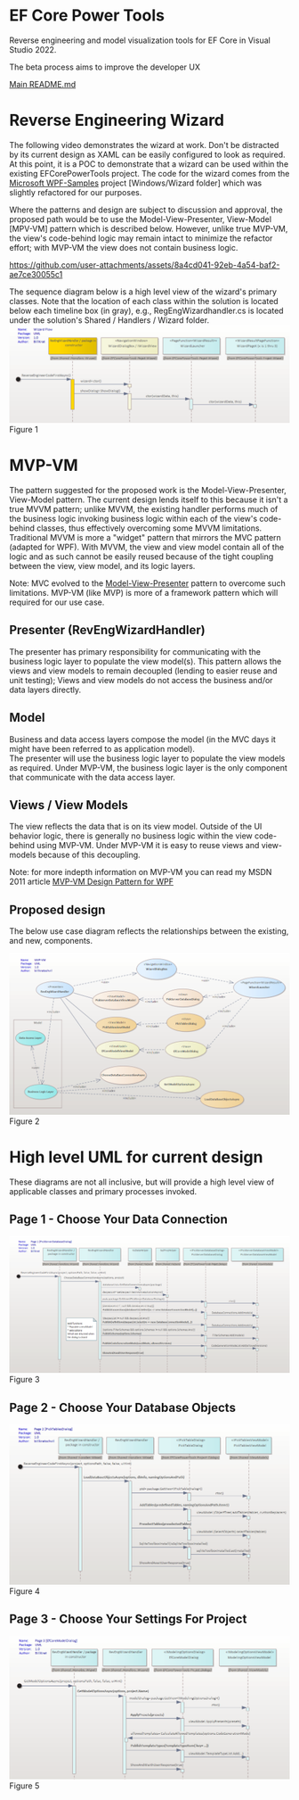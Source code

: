 ﻿# EF Core Power Tools

Reverse engineering and model visualization tools for EF Core in Visual Studio 2022.

The beta process aims to improve the developer UX

[Main README.md](README.md)

# Reverse Engineering Wizard
The following video demonstrates the wizard at work.  Don't be distracted by its current design as XAML can be easily configured 
to look as required.  At this point, it is a POC to demonstrate that a wizard can be used within the existing EFCorePowerTools 
project.  The code for the wizard comes from the [Microsoft WPF-Samples](https://github.com/microsoft/WPF-Samples) project [Windows/Wizard folder] which was slightly refactored for our purposes.

Where the patterns and design are subject to discussion and approval, the proposed path would be to use the Model-View-Presenter, View-Model [MPV-VM] pattern which is described below.  However, unlike true MVP-VM, the view's code-behind logic may remain intact to minimize the refactor effort; with MVP-VM the view does not contain business logic.

https://github.com/user-attachments/assets/8a4cd041-92eb-4a54-baf2-ae7ce30055c1

The sequence diagram below is a high level view of the wizard's primary classes.  Note that the location of each
class within the solution is located below each timeline box (in gray), e.g., RegEngWizardhandler.cs is located 
under the solution's Shared / Handlers / Wizard folder.
<img src="img/mvpvm-wizard.png"/>
Figure 1 

# MVP-VM
The pattern suggested for the proposed work is the Model-View-Presenter, View-Model pattern. The current design lends 
itself to this because it isn't a true MVVM pattern; unlike MVVM, the existing handler performs much of the business logic 
invoking business logic within each of the view's code-behind classes, thus effectively overcoming some MVVM limitations.
Traditional MVVM is more a "widget" pattern that mirrors the MVC pattern (adapted for WPF).  With MVVM, the view and view 
model contain all of the logic and as such cannot be easily reused because of the tight coupling between the view, view model, 
and its logic layers. 

Note: MVC evolved to the [Model-View-Presenter](https://www.wildcrest.com/Potel/Portfolio/mvp.pdf) pattern to overcome such 
limitations. MVP-VM (like MVP) is more of a framework pattern which will required for our use case.

## Presenter (RevEngWizardHandler)
The presenter has primary responsibility for communicating with the business logic layer to populate the view model(s).
This pattern allows the views and view models to remain decoupled (lending to easier reuse and unit testing); Views
and view models do not access the business and/or data layers directly.
## Model 
Business and data access layers compose the model (in the MVC days it might have been referred to as application model).  
The presenter will use the business logic layer to populate the view models as required.   Under MVP-VM, the business 
logic layer is the only component that communicate with the data access layer.
## Views / View Models
The view reflects the data that is on its view model. Outside of the UI behavior logic, there is generally no business 
logic within the view code-behind using MVP-VM. Under MVP-VM it is easy to reuse views and view-models because of this decoupling. 

Note: for more indepth information on MVP-VM you can read my MSDN 2011 article [MVP-VM Design Pattern for WPF](https://learn.microsoft.com/en-us/archive/msdn-magazine/2011/december/mvpvm-design-pattern-the-model-view-presenter-viewmodel-design-pattern-for-wpf) 

## Proposed design
The below use case diagram reflects the relationships between the existing, and new, components.

<img src="img/mvpvm-uml.png"/>
Figure 2

# High level UML for current design 
These diagrams are not all inclusive, but will provide a high level view of applicable classes and primary processes invoked.
## Page 1 - Choose Your Data Connection
<img src="img/mvpvm-pg1.png"/>
Figure 3

## Page 2 - Choose Your Database Objects
<img src="img/mvpvm-pg2.png"/>
Figure 4

## Page 3 - Choose Your Settings For Project
<img src="img/mvpvm-pg3.png"/>
Figure 5

